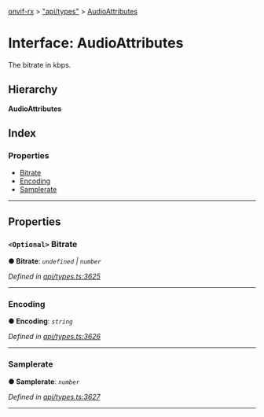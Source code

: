 [onvif-rx](../README.md) > ["api/types"](../modules/_api_types_.md) > [AudioAttributes](../interfaces/_api_types_.audioattributes.md)

# Interface: AudioAttributes

The bitrate in kbps.

## Hierarchy

**AudioAttributes**

## Index

### Properties

* [Bitrate](_api_types_.audioattributes.md#bitrate)
* [Encoding](_api_types_.audioattributes.md#encoding)
* [Samplerate](_api_types_.audioattributes.md#samplerate)

---

## Properties

<a id="bitrate"></a>

### `<Optional>` Bitrate

**● Bitrate**: *`undefined` \| `number`*

*Defined in [api/types.ts:3625](https://github.com/patrickmichalina/onvif-rx/blob/3ab1739/src/api/types.ts#L3625)*

___
<a id="encoding"></a>

###  Encoding

**● Encoding**: *`string`*

*Defined in [api/types.ts:3626](https://github.com/patrickmichalina/onvif-rx/blob/3ab1739/src/api/types.ts#L3626)*

___
<a id="samplerate"></a>

###  Samplerate

**● Samplerate**: *`number`*

*Defined in [api/types.ts:3627](https://github.com/patrickmichalina/onvif-rx/blob/3ab1739/src/api/types.ts#L3627)*

___

